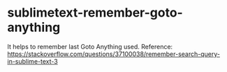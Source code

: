 # sublimetext-remember-goto-anything
It helps to remember last Goto Anything used.
Reference: https://stackoverflow.com/questions/37100038/remember-search-query-in-sublime-text-3
